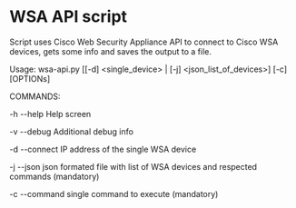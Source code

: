 # WSA API script

Script uses Cisco Web Security Appliance API to connect to Cisco WSA devices, gets some info and saves the output to a file.

Usage: wsa-api.py [[-d] <single_device> | [-j] <json_list_of_devices>] [-c] <command>  [OPTIONs]

COMMANDS:

-h --help Help screen

-v --debug Additional debug info

-d --connect IP address of the single WSA device

-j --json json formated file with list of WSA devices and respected commands (mandatory)

-c --command single command to execute (mandatory)
